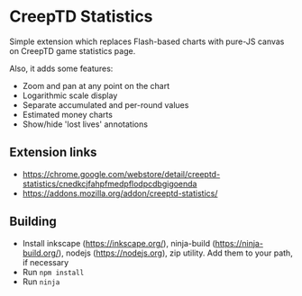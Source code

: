 # CreepTD Statistics

Simple extension which replaces Flash-based charts with pure-JS canvas on CreepTD game statistics page.

Also, it adds some features:

- Zoom and pan at any point on the chart
- Logarithmic scale display
- Separate accumulated and per-round values
- Estimated money charts
- Show/hide 'lost lives' annotations

## Extension links

- https://chrome.google.com/webstore/detail/creeptd-statistics/cnedkcjfahpfmedpflodpcdbgigoenda
- https://addons.mozilla.org/addon/creeptd-statistics/

## Building

- Install inkscape (https://inkscape.org/), ninja-build (https://ninja-build.org/), nodejs (https://nodejs.org), zip utility. Add them to your path, if necessary
- Run `npm install`
- Run `ninja`